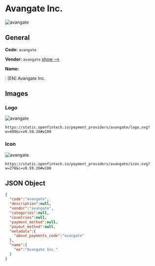 
# Avangate Inc. 
![avangate](https://static.openfintech.io/payment_providers/avangate/logo.svg?w=400&c=v0.59.26#w100)  

## General 
 
**Code:** `avangate` 
 
**Vendor:** `avangate` [show -->](/vendors/avangate/) 
 
**Name:** 
 
:	[EN] Avangate Inc. 
 

## Images 

### Logo 
 
![avangate](https://static.openfintech.io/payment_providers/avangate/logo.svg?w=400&c=v0.59.26#w100)  

```
https://static.openfintech.io/payment_providers/avangate/logo.svg?w=400&c=v0.59.26#w100
```  

### Icon 
 
![avangate](https://static.openfintech.io/payment_providers/avangate/icon.svg?w=278&c=v0.59.26#w100)  

```
https://static.openfintech.io/payment_providers/avangate/icon.svg?w=278&c=v0.59.26#w100
```  

## JSON Object 

```json
{
  "code":"avangate",
  "description":null,
  "vendor":"avangate",
  "categories":null,
  "countries":null,
  "payment_method":null,
  "payout_method":null,
  "metadata":{
    "about_payments_code":"avangate"
  },
  "name":{
    "en":"Avangate Inc."
  }
}
```  
